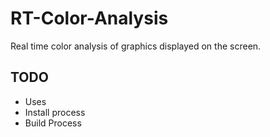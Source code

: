 RT-Color-Analysis
=================

Real time color analysis of graphics displayed on the screen.

TODO
----

 - Uses
 - Install process
 - Build Process
